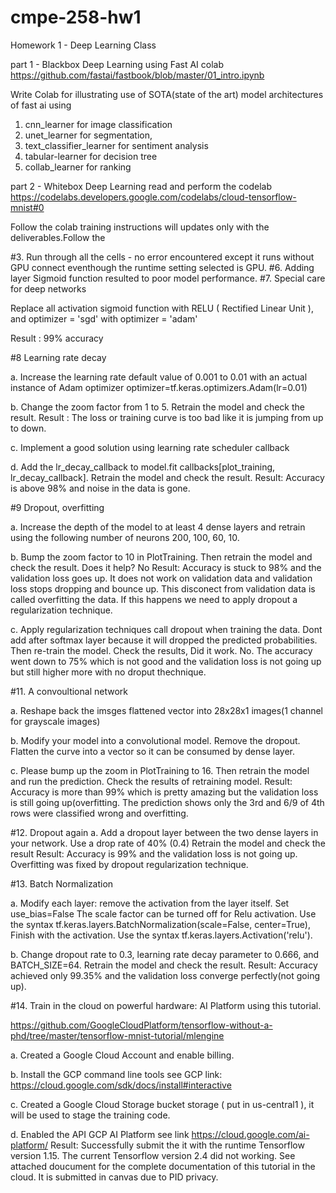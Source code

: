 # cmpe-258-hw1
Homework 1 - Deep Learning Class

part 1 - Blackbox Deep Learning using Fast AI colab https://github.com/fastai/fastbook/blob/master/01_intro.ipynb

Write Colab for illustrating use of SOTA(state of the art) model architectures of fast ai using 

1. cnn_learner for image classification
2. unet_learner for segmentation, 
3. text_classifier_learner for sentiment analysis
4. tabular-learner for decision tree
5. collab_learner for ranking

part 2 - Whitebox Deep Learning read and perform the codelab https://codelabs.developers.google.com/codelabs/cloud-tensorflow-mnist#0

Follow the colab training instructions will updates only with the deliverables.Follow the 

#3.  Run through all the cells - no error encountered except it runs without GPU connect eventhough the runtime setting selected is GPU.
#6.  Adding layer Sigmoid function resulted to poor model performance. 
#7.  Special care for deep networks

   Replace all activation sigmoid function with RELU ( Rectified Linear Unit ), and optimizer = 'sgd' with optimizer = 'adam'
    
   Result : 99% accuracy
    
    
#8 Learning rate decay 

   a. Increase the learning rate default value of 0.001 to 0.01 with an actual instance of Adam optimizer
      optimizer=tf.keras.optimizers.Adam(lr=0.01)
      
   b. Change the zoom factor from 1 to 5. Retrain the model and check the result.
      Result : The loss or training curve  is too bad like it is jumping from up to down.
      
   c. Implement a good solution using learning rate scheduler callback
   
   d. Add the lr_decay_callback to model.fit callbacks[plot_training, lr_decay_callback]. Retrain the model and check the result.
      Result: Accuracy is above 98% and noise in the data is gone.
   
#9 Dropout, overfitting

   a. Increase the depth of the model to at least 4 dense layers and retrain using the following number of neurons 200, 100, 60, 10.
   
   b. Bump the zoom factor to 10 in PlotTraining. Then retrain the model and check the result. Does it help? No
      Result: Accuracy is stuck to 98% and the validation loss goes up. It does not work on validation data and validation loss stops dropping and bounce up.
      This disconect from validation data is called overfitting the data. If this happens we need to apply dropout a regularization technique.
      
   c. Apply regularization techniques call dropout when training the data. Dont add after softmax layer because it will dropped the predicted probabilities.
      Then re-train the model. Check the results, Did it work. No. The accuracy went down to 75% which is not good and the validation loss is not going up but 
      still higher more with no droput thechnique.
      
#11. A convoultional network

   a.  Reshape back the imsges flattened vector into 28x28x1 images(1 channel for grayscale images)
   
   b.  Modify your model into a convolutional model. Remove the dropout. Flatten the curve into a vector so it can be consumed by dense layer.
   
   c.  Please bump up the zoom in PlotTraining to 16. Then retrain the model and run the prediction. Check the results of retraining model.
       Result: Accuracy is more than 99% which is pretty amazing but the validation loss is still going up(overfitting.
       The prediction shows only the 3rd and 6/9 of 4th rows were classified wrong and overfitting. 
       
 #12.  Dropout again
    a. Add a dropout layer between the two dense layers in your network. Use a drop rate of 40% (0.4)
       Retrain the model and check the result
       Result: Accuracy is 99% and the validation loss is not going up. Overfitting was fixed by dropout regularization technique.
       
 #13. Batch Normalization 
 
   a.  Modify each layer: remove the activation from the layer itself. Set use_bias=False
       The scale factor can be turned off for Relu activation. 
       Use the syntax tf.keras.layers.BatchNormalization(scale=False, center=True),
       Finish with the activation. Use the syntax tf.keras.layers.Activation('relu').
       
   b.  Change dropout rate to 0.3, learning rate decay parameter to 0.666, and BATCH_SIZE=64. 
        Retrain the model and check the result.
        Result: Accuracy achieved only 99.35% and the validation loss converge perfectly(not going up).
       
  #14. Train in the cloud on powerful hardware: AI Platform using this tutorial.
  
   https://github.com/GoogleCloudPlatform/tensorflow-without-a-phd/tree/master/tensorflow-mnist-tutorial/mlengine
      
   a. Created a Google Cloud Account and enable billing.
      
   b. Install the GCP command line tools see GCP link: https://cloud.google.com/sdk/docs/install#interactive
      
   c. Created a Google Cloud Storage bucket storage ( put in us-central1 ), it will be used to stage the training code.
      
   d. Enabled the API GCP AI Platform see link https://cloud.google.com/ai-platform/
         Result: Successfully submit the  it with the runtime Tensorflow version 1.15. The current Tensorflow version 2.4 did not working. 
         See attached doucument for the complete documentation of this tutorial in the cloud. It is submitted in canvas due to PID privacy. 
       
         
                   
  
      
      
